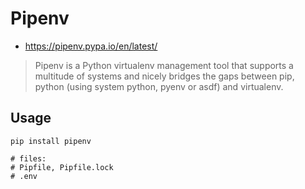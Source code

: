 # Pipenv
* https://pipenv.pypa.io/en/latest/

> Pipenv is a Python virtualenv management tool that supports a multitude of systems and nicely bridges the gaps between pip, python (using system python, pyenv or asdf) and virtualenv.

## Usage

```shell
pip install pipenv

# files:
# Pipfile, Pipfile.lock
# .env
```